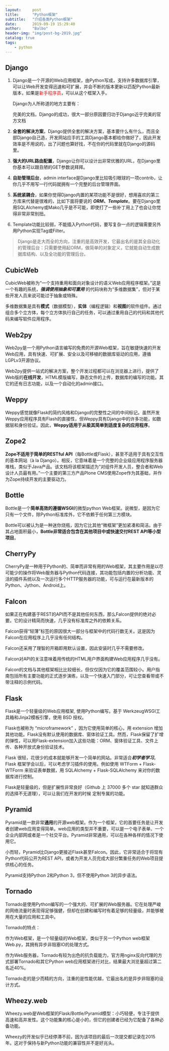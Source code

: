 ```yaml
---
layout:     post
title:      "Python框架"
subtitle:   "介绍各类Python框架"
date:       2019-09-19 15:29:40
author:     "Balbo"
header-img: "img/post-bg-2019.jpg"
catalog: true
tags:
    - python
---
```


## Django

1. Django是一个开源的Web应用框架，由Python写成，支持许多数据库引擎，可以让Web开发变得迅速和可扩展，并会不断的版本更新以匹配Python最新版本，如果是<font color=#FF0000 >新手程序员</font>，可以从这个框架入手。

    Django为人所称道的地方主要有：

    完美的文档，Django的成功，很大一部分原因要归功于Django近乎完美的官方文档

2. **全套的解决方案**，Django提供全套的解决方案，基本要什么有什么，而且全部Django自己造，开发网站应手的工具Django基本都给你做好了，因此开发效率是不用说的，出了问题也算好找，不在你的代码里就在Django的源码里。

3. **强大的URL路由配置**，Django让你可以设计出非常优雅的URL，在Django里你基本可以跟丑陋的GET参数说拜拜。

4. **自助管理后台**，admin interface是Django里比较吸引眼球的一项contrib，让你几乎不用写一行代码就拥有一个完整的后台管理界面。

5. **系统紧耦合**，如果你觉得Django内置的某项功能不是很好，想用喜欢的第三方库来代替是很难的，比如下面将要说的 ***ORM、Template***。要在Django里用SQLAlchemy或Mako几乎是不可能，即使打了一些补丁用上了也会让你觉得非常非常别扭。

6. Template功能比较弱，不能插入Python代码，要写复杂一点的逻辑需要另外用Python实现Tag或Filter。

>Django是走大而全的方向，注重的是高效开发，它最出名的是其全自动化的管理后台：只需要使用起ORM，做简单的对象定义，它就能自动生成数据库结构、以及全功能的管理后台。

## CubicWeb

CubicWeb被称为“一个支持重用和面向对象设计的语义Web应用程序框架。”这是一个有趣的系统，***强调使用抽象和可重用*** 的代码块称为“多维数据集”，但对于某些开发人员来说可能过于抽象或特殊。

多维数据集是具有**模式**（数据模型），**实体**（编程逻辑）和**视图**的软件组件。通过组合多个立方体，每个立方体执行自己的任务，可以通过重用自己的代码和其他代码来编写软件应用程序。

## Web2py

Web2py是一个用Python语言编写的免费的开源Web框架，旨在敏捷快速的开发Web应用，具有快速、可扩展、安全以及可移植的数据库驱动的应用，遵循LGPLv3开源协议。

Web2py提供一站式的解决方案，整个开发过程都可以在浏览器上进行，提供了Web版的**在线开发**，HTML模版编写，静态文件的上传，数据库的编写的功能。其它的还有日志功能，以及一个自动化的admin接口。

## Weppy

Weppy感觉就像Flask的简约风格和Django的完整性之间的中间标记。虽然开发Weppy应用程序具有Flash的直接性，但Weppy具有Django中的许多功能，如数据层和身份验证。因此，**Weppy适用于从极其简单到适度复杂的应用程序**。

## Zope2

**Zope不适用于简单的RESTful API**（每Bottle或Flask），甚至不适用于具有交互性的基本网站（à la Django）。相反，它意味着是一个完整的企业级应用程序服务器堆栈，类似于Java产品。该文档将该框架描述为“对组件开发人员，整合者和Web设计人员最有用。”一个主要的第三方产品Plone CMS使用Zope作为其基础，并作为Zope持续开发的主要驱动力。

## Bottle

Bottle是一个**简单高效的遵循WSGI**的微型python Web框架。说微型，是因为它只有一个文件，除Python标准库外，它不依赖于任何第三方模块。

Bottle可以被认为是一种迷你烧瓶，因为它比其他“微框架”更加紧凑和简洁。由于其占地面积最小，**Bottle非常适合包含在其他项目中或快速交付REST API等小型项目**。

## CherryPy

CherryPy是一种用于Python的、简单而非常有用的Web框架，其主要作用是以尽可能少的操作将Web服务器与Python代码连接，其功能包括内置的分析功能、灵活的插件系统以及一次运行多个HTTP服务器的功能，可与运行在最新版本的Python、Jython、Android上。

## Falcon

如果正在构建基于REST的API而不是其他任何东西，那么Falcon提供的绝对必要。它的设计精简而快速，几乎没有标准库之外的依赖关系。

Falcon获得“轻薄”标签的原因很大一部分与框架中的代码行数无关。这是因为Falcon在应用程序上几乎没有任何结构。

Falcon还采用了理智的开箱即用默认设置，因此安装时几乎不需要修改。

Falcon对API的关注意味着用传统的HTML用户界面构建Web应用程序几乎没有。

Falcon的文档与其他框架相比比较细长，但仅仅因为它的覆盖范围较小。用户指南包括所有主要功能的正式逐步演练，以及一个快速入门部分，可让您查看带或不带注释的示例代码。

## Flask

Flask是一个轻量级的Web应用框架, 使用Python编写。基于 WerkzeugWSGI工具箱和Jinja2模板引擎，使用 BSD 授权。

Flask也被称为 “microframework” ，因为它使用简单的核心，用 extension 增加其他功能。Flask没有默认使用的数据库、窗体验证工具。然而，Flask保留了扩增的弹性，可以用Flask-extension加入这些功能：ORM、窗体验证工具、文件上传、各种开放式身份验证技术。

Flask 很轻，花很少的成本就能够开发一个简单的网站。非常适合***初学者学习***。Flask 框架学会以后，可以考虑学习插件的使用。例如使用 WTForm + Flask-WTForm 来验证表单数据，用 SQLAlchemy + Flask-SQLAlchemy 来对你的数据库进行控制。

Flask是轻量级的，但是扩展性非常良好（Github 上 37000 多个 star 就知道群众的选择不无道理），可以让我们在开发的时候 定制专属的功能。

## Pyramid

Pyramid是一款非常**通用**的开源web框架。作为一个框架，它的首要任务是让开发者创建web应用变得简单。web应用的类型并不重要，可以是一个电子表单、一个企业内部网或者是一个社交平台。Pyramid非常通用，可以在各种各样的情况下使用它。

小而轻，Pyramid比Django更接近Flask甚至Falcon。因此，它非常适合于将现有Python代码公开为REST API，或者为开发人员完成大部分繁重任务的Web项目提供核心的任务。

Pyramid支持Python 2和Python 3，但不使用Python 3的异步语法。

## Tornado

Tornado是使用Python编写的一个强大的、可扩展的Web服务器。它在处理严峻的网络流量时表现得足够强健，但却在创建和编写时有着足够的轻量级，并能够被用在大量的应用和工具中。

Tornado的特点：

作为Web框架，是一个轻量级的Web框架，类似于另一个Python web框架Web.py，其拥有异步非阻塞IO的处理方式。

作为Web服务器，Tornado有较为出色的抗负载能力，官方用nginx反向代理的方式部署Tornado和其它Python web应用框架进行对比，结果最大浏览量超过第二名近40%。

Tornado走的是少而精的方向，注重的是性能优越，它最出名的是异步非阻塞的设计方式。

## Wheezy.web

Wheezy.web是Web框架的Flask/Bottle/Pyramid模型：小巧轻便，专注于提供高速和高并发性。这个功能集的核心是小的，但它的创建者已经为它配备了各种必备功能。

Wheezy的开发似乎已经停滞不前，因为该项目的最后一次提交都记录在2015年。这对于保持与新Python功能的兼容性并不是好兆头。